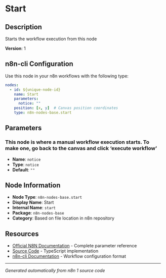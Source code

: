 # Start

## Description

Starts the workflow execution from this node

**Version**: 1

## n8n-cli Configuration

Use this node in your n8n workflows with the following type:

```yaml
nodes:
  - id: ${unique-node-id}
    name: Start
    parameters:
      notice: ""
    position: [x, y]  # Canvas position coordinates
    type: n8n-nodes-base.start
```

## Parameters

### This node is where a manual workflow execution starts. To make one, go back to the canvas and click ‘execute workflow’

- **Name**: `notice`
- **Type**: `notice`
- **Default**: `""`


## Node Information

- **Node Type**: `n8n-nodes-base.start`
- **Display Name**: Start
- **Internal Name**: `start`
- **Package**: `n8n-nodes-base`
- **Category**: Based on file location in n8n repository

## Resources

- [Official N8N Documentation](https://docs.n8n.io/integrations/builtin/app-nodes/n8n-nodes-base.start/) - Complete parameter reference
- [Source Code](https://github.com/n8n-io/n8n/blob/master/packages/nodes-base/nodes/Start/Start.node.ts) - TypeScript implementation
- [n8n-cli Documentation](https://github.com/edenreich/n8n-cli) - Workflow configuration format

---
*Generated automatically from n8n 1 source code*

